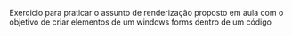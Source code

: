 Exercicio para praticar o assunto de renderização proposto em aula com o objetivo de criar elementos de um windows forms dentro de um código
